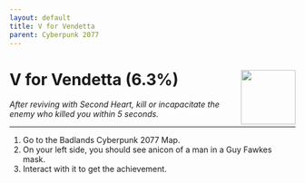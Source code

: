 ```yaml
---
layout: default
title: V for Vendetta
parent: Cyberpunk 2077
---
```


# V for Vendetta (6.3%) <img style="float: right;" src="https://cdn.cloudflare.steamstatic.com/steamcommunity/public/images/apps/1091500/5d34ce9108d8ac3018a1de3a2a485956bb7a9109.jpg" width="96" height="96">

_After reviving with Second Heart, kill or incapacitate the enemy who killed you within 5 seconds._

***

1. Go to the Badlands Cyberpunk 2077 Map.
2. On your left side, you should see anicon of a man in a Guy Fawkes mask.
3. Interact with it to get the achievement.